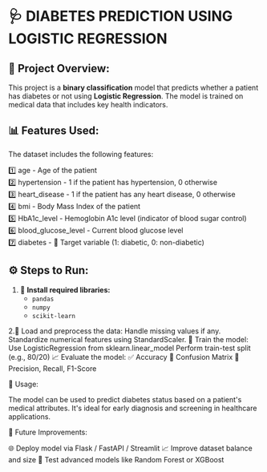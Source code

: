 🩺 DIABETES PREDICTION USING LOGISTIC REGRESSION
=============================================

📌 Project Overview:
-------------------
This project is a **binary classification** model that predicts whether a patient has diabetes or not using **Logistic Regression**. The model is trained on medical data that includes key health indicators.

📊 Features Used:
----------------
The dataset includes the following features:

1️⃣ age                 - Age of the patient  
2️⃣ hypertension        - 1 if the patient has hypertension, 0 otherwise  
3️⃣ heart_disease       - 1 if the patient has any heart disease, 0 otherwise  
4️⃣ bmi                 - Body Mass Index of the patient  
5️⃣ HbA1c_level         - Hemoglobin A1c level (indicator of blood sugar control)  
6️⃣ blood_glucose_level - Current blood glucose level  
7️⃣ diabetes            - 🎯 Target variable (1: diabetic, 0: non-diabetic)  

⚙️ Steps to Run:
----------------
1. 🧰 **Install required libraries:**
   - `pandas`
   - `numpy`
   - `scikit-learn`

2.🧹 Load and preprocess the data:
Handle missing values if any.
Standardize numerical features using StandardScaler.
🧠 Train the model:
Use LogisticRegression from sklearn.linear_model
Perform train-test split (e.g., 80/20)
📈 Evaluate the model:
✅ Accuracy
🔲 Confusion Matrix
🧮 Precision, Recall, F1-Score


🚀 Usage:

The model can be used to predict diabetes status based on a patient's medical attributes. It's ideal for early diagnosis and screening in healthcare applications.


🔧 Future Improvements:

🌐 Deploy model via Flask / FastAPI / Streamlit
📈 Improve dataset balance and size
🌲 Test advanced models like Random Forest or XGBoost

